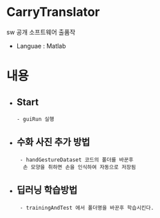 # CarryTranslator
sw 공개 소프트웨어 출품작
 
- Languae : Matlab

# 내용
  - ## Start
    ``` 
    - guiRun 실행
    ```
    
  - ## 수화 사진 추가 방법
    ```
     - handGestureDataset 코드의 폴더를 바꾼후 
      손 모양을 취하면 손을 인식하여 자동으로 저장됨
    ```
     
  - ## 딥러닝 학습방법
    ```
     - trainingAndTest 에서 폴더명을 바꾼후 학습시킨다.  
    ```
